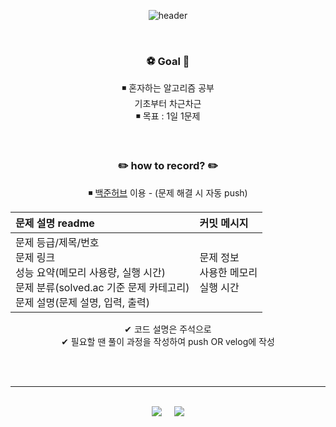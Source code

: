 <div align="center"> 

![header](https://capsule-render.vercel.app/api?type=soft&text=Algorithm%20study&color=0:FAF0E6,100:FFB6C1)

<br/>

###  :soccer: Goal :goal_net:
◾ 혼자하는 알고리즘 공부 <br>기초부터 차근차근<br>
◾ 목표 : 1일 1문제

<br/>

###  :pencil2: how to record? :pencil2:
◾ [백준허브](https://github.com/BaekjoonHub/BaekjoonHub) 이용 - (문제 해결 시 자동 push)

|문제 설명 readme|커밋 메시지|	
|:---|:---|
|문제 등급/제목/번호<br>문제 링크<br>성능 요약(메모리 사용량, 실행 시간)<br>문제 분류(solved.ac 기준 문제 카테고리)<br>문제 설명(문제 설명, 입력, 출력)|문제 정보<br>사용한 메모리<br>실행 시간|

✔ 코드 설명은 주석으로<br>
✔ 필요할 땐 풀이 과정을 작성하여 push OR velog에 작성


<br/><br/>

---

<br/>

  <div>
    <img src="http://mazassumnida.wtf/api/v2/generate_badge?boj=zzoni" />
    &nbsp;
    &nbsp;
    <img src="https://velog-readme-stats.vercel.app/api?name=zzoni&color=dark" />
  </div>


</div>
